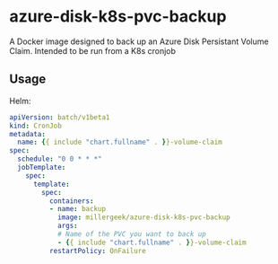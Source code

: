# azure-disk-k8s-pvc-backup
A Docker image designed to back up an Azure Disk Persistant Volume Claim. Intended to be run from a K8s cronjob

## Usage
Helm:
```yaml
apiVersion: batch/v1beta1
kind: CronJob
metadata:
  name: {{ include "chart.fullname" . }}-volume-claim
spec:
  schedule: "0 0 * * *"
  jobTemplate:
    spec:
      template:
        spec:
          containers:
          - name: backup
            image: millergeek/azure-disk-k8s-pvc-backup
            args:
            # Name of the PVC you want to back up
            - {{ include "chart.fullname" . }}-volume-claim
          restartPolicy: OnFailure
```
